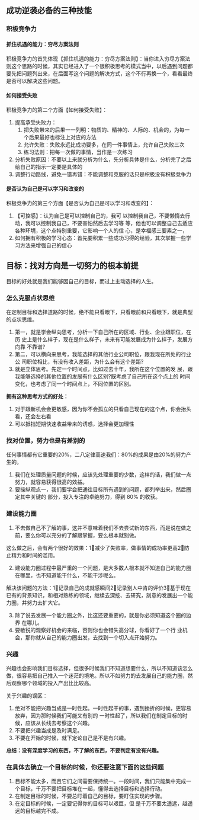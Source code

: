 ## 成功逆袭必备的三种技能

### 积极竞争力

#### 抓住机遇的能力：穷尽方案法则

积极竞争力的首先体现【抓住机遇的能力：穷尽方案法则】：当你进入穷尽方案法则这个思路的时候，其实已经进入了一个很积极思考的模式当中，以后遇到问题都要先把问题列出来，在后面写这个问题的解决方式，这个不行再换一个，看看最终是否可以解决这些问题。

#### 如何接受失败

积极竞争力的第二个方面【如何接受失败】：

1. 提高承受失败力：
   1. 把失败带来的后果一一列明：物质的、精神的、人际的、机会的，为每一个后果最好也标注上对应的方法
   2. 允许失败：失败永远比成功要多，在同一件事情上，允许自己失败三次
   3. 练习法则：把每一次做的事情，当作是一次练习
2. 分析失败原因：不要以上来就分析为什么，先分析具体是什么，分析完了之后给自己的指示一定要是具体的
3. 调整行动路线，避免一错再错：不能调整和克服的话只是积极没有积极竞争力

#### 是否认为自己是可以学习和改变的

积极竞争力的第三个方面【是否认为自己是可以学习和改变的】：

1. 【可控感】：认为自己是可以控制自己的，我可 以控制我自己，不要懒惰去行动，我可以控制我自己，不要害怕然后去学习等 等，他也可以调整自己去适应各种环境，这个点特别重要，它影响一个人的信 心，是幸福感三要素之一，
2. 如何拥有积极的学习心态：首先要积累一些成功习得的经验，其次掌握一些学习方法来增强自己的信心

## 目标：找对方向是一切努力的根本前提

目标的好处就是我们能够因自己的目标，而过上主动选择的人生。

### 怎么克服点状思维

在定制目标和选择道路的时候，绝不能只看眼下，只看眼前和只看眼下，就是典型的点状思维。

1. 第一，就是学会纵向思考，分析一下自己所在的区域、行业、企业跟职位，在历 史上是什么样子，现在是什么样子，未来有可能发展成为什么样子，发展方向靠 不靠谱?
2. 第二，可以横向来思考，我能选择的其他行业公司职位，跟我现在所处的行业公 司职位相比，有没有收入差距，为什么会有这个差距?
3. 就是立体思考。先定一个时间点，比如过去十年，我所在这个位置的发 展，跟我能够选择的其他位置的发展有什么区别?既考虑了自己所在这个点上的 时间变化，也考虑了同一个时间点上，不同位置的区别。

**拥有这种思考方式的好处：**

1. 对于跟新机会会更敏感，因为你不会孤立的只看自己现在的这个点，你会抬头看，还会左右看
2. 可以抵挡短期快速收益带来的诱惑，选择会更加理性

### 找对位置，努力也是有差别的

任何事情都有它重要的20%，二八定律高速我们：80%的成果是由20%的努力产生的。

1. 我们在处理质量问题的时候，应该先处理重要的少数，这样的话，我们做一点努力，就容易获得很高的效益。
2. 要操纵观点一，我们要学会把通往目标所有遇到的问题，都列举出来，然后圈定其中关键的 部分，投入专注的卓绝努力，得到 80% 的收获。

### 建设能力圈

1. 不去做自己不了解的事，这并不意味着我们不去尝试新的东西，而是说在做之前，要么你可以充分的了解跟掌握，要么根本就别做。

这么做之后，会有两个很好的效果：1⃣️减少了失败率，做事情的成功率更高2⃣️防止精力和时间的滥用。

2. 建设能力圈过程中最严重的一个问题，是大多数人根本就不知道自己的能力圈在哪里，也不知道能干什么，不能干涉呢么。

解决该问题的方法：1⃣️记录自己的成就感瞬间2⃣️记录别人中肯的评价3⃣️基于现在已有的背景知识，和相对熟练的领域，继续去深挖、去研究，刻意的发展出一个能力圈，并努力去扩大它。

3. 除了说去发展一个能力圈之外，比这还要重要的，就是你必须知道这个圈的边界 在哪儿。
4. 要敏锐的观察好机会的来临，否则你也会错失高分球，你看好了一个行 业机会，那你就从自己的能力圈出发，去找到一个切入点开始努力。

### 兴趣

兴趣也会影响我们目标选择，但很多时候我们不知道想要什么，所以不知道该怎么做，很容易把自己推入一个迷茫的境地。所以不如努力的去发展自己的能力圈，然后观察哪个领域的投入产出比比较高。

关于兴趣的误区：

1. 绝对不能把兴趣当成是一时性起。一时性起干的事，遇到挫折的时候，更容易放弃，因为那时候我们可能又有别的 一时性起了，所以我们在制定目标的时候，应该从长线去考察这个兴趣。
2. 不要把兴趣当成是及时满足。
3. 不要在开始的时候，就下定论自己是不是有兴趣。

**总结：没有深度学习的东西，不了解的东西，不要判定有没有兴趣。**

### 在具体去确立一个目标的时候，你还要注意下面的这些问题

1. 目标不能太多，而且它们之间需要保持统一。一段时间，我们只能集中完成一个目标，千万不要把目标堆在一起，懂得去选择目标和选择行动。
2. 在制定目标的时候，不要总盯着自己的目标，要盯住实现的步骤。
3. 在定目标的时候，一定要记得你的目标可以艰巨，但 是千万不要太遥远，越遥远的目标越完不成。